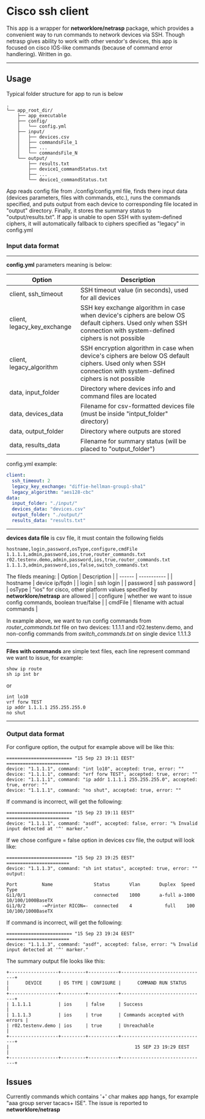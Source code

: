 # Cisco ssh client

This app is a wrapper for **networklore/netrasp** package, which provides a convenient way to run commands to network devices via SSH.
Though netrasp gives ability to work with other vendor's devices, this app is focused on cisco IOS-like commands (because of command error handlering).
Written in go.

___
## Usage
Typical folder structure for app to run is below

```
.
└── app_root_dir/
    ├── app_executable
    ├── config/
    │   └── config.yml
    ├── input/
    │   ├── devices.csv
    │   ├── commandsFile_1
    │   ├── ...
    │   └── commandsFile_N
    └── output/
        ├── results.txt
        ├── device1_commandStatus.txt
        ├── ...
        └── device1_commandStatus.txt
```
App reads config file from ./config/config.yml file, finds there input data (devices parameters, files with commands, etc.), 
runs the commands specified, and puts output from each device to corresponding file located in "output" directory. Finally, it stores the summary
status to "output/results.txt". If app is unable to open SSH with system-defined ciphers, it will automatically fallback to ciphers specified as "legacy" in config.yml

### Input data format
___
**config.yml** parameters meaning is below:

| Option | Description |
| ------ | ----------- |
| client, ssh_timeout   | SSH timeout value (in seconds), used for all devices |
| client, legacy_key_exchange   | SSH key exchange algorithm in case when device's ciphers are below OS default ciphers. Used only when SSH connection with system-defined ciphers is not possible |
| client, legacy_algorithm  | SSH encryption algorithm in case when device's ciphers are below OS default ciphers. Used only when SSH connection with system-defined ciphers is not possible  |
| data, input_folder | Directory where devices info and command files are located |
| data, devices_data | Filename for csv-formatted devices file (must be inside "intput_folder" directory) |
| data, output_folder | Directory where outputs are stored |
| data, results_data | Filename for summary status (will be placed to "output_folder") |

config.yml example:
```yaml
client:
  ssh_timeout: 2
  legacy_key_exchange: "diffie-hellman-group1-sha1"
  legacy_algorithm: "aes128-cbc"
data:
  input_folder: "./input/"
  devices_data: "devices.csv"
  output_folder: "./output/"
  results_data: "results.txt"
```
___
**devices data file** is csv file, it must contain the following fields
```
hostname,login,password,osType,configure,cmdFile
1.1.1.1,admin,password,ios,true,router_commands.txt
r02.testenv.demo,admin,password,ios,true,router_commands.txt
1.1.1.3,admin,password,ios,false,switch_commands.txt
```
The fileds meaning:
| Option | Description |
| ------ | ----------- |
| hostname | device ip/fqdn |
| login | ssh login |
| password | ssh password |
| osType | "ios" for cisco, other platform values specified by **networklore/netrasp** are allowed |
| configure | whether we want to issue config commands, boolean true/false |
| cmdFile | filename with actual commands |

In example above, we want to run config commands from *router_commands.txt* file on two devices: 1.1.1.1 and r02.testenv.demo,
and non-config commands from *switch_commands.txt* on single device 1.1.1.3
___
**Files with commands** are simple text files, each line represent command we want to issue, for example:
```
show ip route
sh ip int br
```
or 
```
int lo10
vrf forw TEST
ip addr 1.1.1.1 255.255.255.0
no shut
```
___
### Output data format

For configure option, the output for example above will be like this:
```
======================== "15 Sep 23 19:11 EEST" =======================
device: "1.1.1.1", command: "int lo10", accepted: true, error: ""
device: "1.1.1.1", command: "vrf forw TEST", accepted: true, error: ""
device: "1.1.1.1", command: "ip addr 1.1.1.1 255.255.255.0", accepted: true, error: ""
device: "1.1.1.1", command: "no shut", accepted: true, error: ""
```
If command is incorrect, will get the following:
```
======================== "15 Sep 23 19:11 EEST" =======================
device: "1.1.1.1", command: "asdf", accepted: false, error: "% Invalid input detected at '^' marker."
```
If we chose configure = false option in devices csv file, the output will look like:
```
======================== "15 Sep 23 19:25 EEST" =======================
device: "1.1.1.3", command: "sh int status", accepted: true, error: "" output:

Port         Name               Status       Vlan       Duplex  Speed Type
Gi1/0/1                         connected    1000       a-full a-1000 10/100/1000BaseTX
Gi1/0/2      -=Printer RICON=-  connected    4            full    100 10/100/1000BaseTX
```
If command is incorrect, will get the following:
```
======================== "15 Sep 23 19:24 EEST" =======================
device: "1.1.1.3", command: "asdf", accepted: false, error: "% Invalid input detected at '^' marker."
```
The summary output file looks like this:
```
+------------------+---------+-----------+-------------------------------+
|      DEVICE      | OS TYPE | CONFIGURE |      COMMAND RUN STATUS       |
+------------------+---------+-----------+-------------------------------+
| 1.1.1.1          | ios     | false     | Success                       |
| 1.1.1.3          | ios     | true      | Commands accepted with errors |
| r02.testenv.demo | ios     | true      | Unreachable                   |
+------------------+---------+-----------+-------------------------------+
|                                              15 SEP 23 19:29 EEST      |
+------------------+---------+-----------+-------------------------------+
```
## Issues
Currently commands which contains '+' char makes app hangs, for example "aaa group server tacacs+ ISE". The issue is reported to **networklore/netrasp**